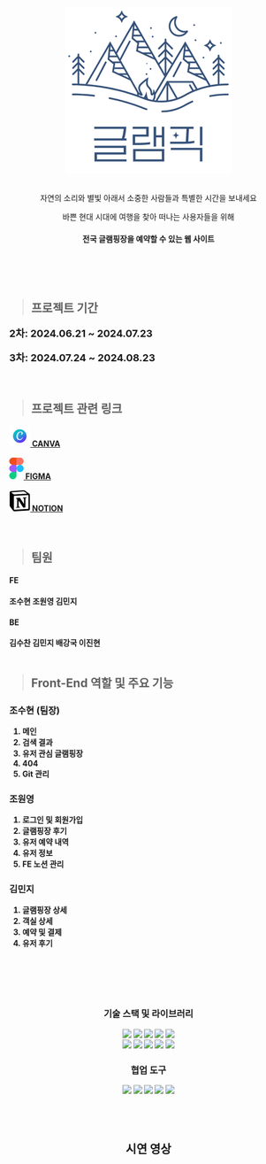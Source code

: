 <div align=center> <img src="src/images/readme_logo.png" /> </div>
<br>

<p align=center>자연의 소리와 별빛 아래서 소중한 사람들과 특별한 시간을 보내세요</p>

<p align=center>바쁜 현대 시대에 여행을 찾아 떠나는 사용자들을 위해</p>

<h4 align=center><b>전국 글램핑장을 예약할 수 있는 웹 사이트</h4>

<br>
<br>
<br>

> <h2>프로젝트 기간</h2>

<p style="font-size: 18px;"> 2차: 2024.06.21 ~ 2024.07.23 </p>
<p style="font-size: 18px;"> 3차: 2024.07.24 ~ 2024.08.23 </p>
<br>

> <h2>프로젝트 관련 링크</h2>

<div>
    <a href="https://www.canva.com/design/DAGLMP7V7Zs/igga4VbcFUuWIcHbjXjZ5w/edit?utm_content=DAGLMP7V7Zs&utm_campaign=designshare&utm_medium=link2&utm_source=sharebutton" target="_blank" >
        <img src="src/images/icon/logos_canva.png" /> CANVA
    </a>
</div>
<br>
<div>
    <a href="https://www.figma.com/design/K6EFAkf02fxCtULowqFS5o/Layout?node-id=164-329&t=o7Jby7RWwhW8lphA-1" target="_blank" >
        <img src="src/images/icon/logos_figma.png" /> FIGMA
    </a>
</div>
<br>
<div>
    <a href="https://lively-gladiolus-389.notion.site/4f83507008e448abbdbfd4194fcb5391" target="_blank">
        <img src="src/images/icon/logos_notion.png" /> NOTION
    </a>

</div>

<br>
<br>

> <h2>팀원</h2>

<h4>FE</h4>

조수현 조원영 김민지
<br>

<h4>BE</h4>

김수찬 김민지 배강국 이진현
<br>
<br>

> <h2>Front-End 역할 및 주요 기능</h2>

<h3>조수현 (팀장)</h3>

1. 메인
2. 검색 결과
3. 유저 관심 글램핑장
4. 404
5. Git 관리

<h3>조원영</h3>

1. 로그인 및 회원가입
2. 글램핑장 후기
3. 유저 예약 내역
4. 유저 정보
5. FE 노션 관리

<h3>김민지</h3>

1. 글램핑장 상세
2. 객실 상세
3. 예약 및 결제
4. 유저 후기

<br>
<br>
<br>
<br>

### <div align=center> 기술 스택 및 라이브러리 </div>

 <div align=center> 
<img src="https://img.shields.io/badge/html5-E34F26?style=for-the-badge&logo=html5&logoColor=white">
<img src="https://img.shields.io/badge/css-1572B6?style=for-the-badge&logo=css3&logoColor=white">
<img src="https://img.shields.io/badge/javascript-F7DF1E?style=for-the-badge&logo=javascript&logoColor=black">
<img src="https://img.shields.io/badge/react-61DAFB?style=for-the-badge&logo=react&logoColor=black">
<img src="https://img.shields.io/badge/axios-5A29E4?style=for-the-badge&logo=axios&logoColor=white"> <br/>
<img src="https://img.shields.io/badge/prettier-F7B93E?style=for-the-badge&logo=Prettier&logoColor=white">
<img src="https://img.shields.io/badge/ESLint-4B3263?style=for-the-badge&logo=eslint&logoColor=white">
<img src="https://img.shields.io/badge/NPM-%23CB3837.svg?style=for-the-badge&logo=npm&logoColor=white">
<img src="https://img.shields.io/badge/JWT-black?style=for-the-badge&logo=JSON%20web%20tokens">
<img src="https://img.shields.io/badge/Visual%20Studio%20Code-0078d7.svg?style=for-the-badge&logo=visual-studio-code&logoColor=white">
 </div>

### <div align=center> 협업 도구 </div>

 <div align=center> 
<img src="https://img.shields.io/badge/github-181717?style=for-the-badge&logo=github&logoColor=white">

<img src="https://img.shields.io/badge/-Swagger-%23Clojure?style=for-the-badge&logo=swagger&logoColor=white">
<img src="https://img.shields.io/badge/Notion-000000?style=for-the-badge&logo=notion&logoColor=white">

<img src="https://img.shields.io/badge/figma-%23F24E1E?style=for-the-badge&logo=figma&logoColor=white">

<img src="https://img.shields.io/badge/Slack-4A154B.svg?&style=for-the-badge&logo=Slack&logoColor=white">
 </div>

<br>
<br>
<br>

## <div align=center> 시연 영상 </div>
